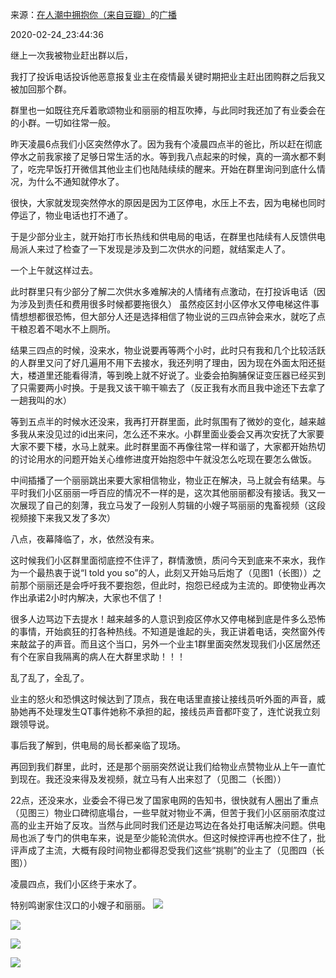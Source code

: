 来源：[在人潮中拥抱你（来自豆瓣）](https://www.douban.com/people/lissazheng/)的[广播](https://www.douban.com/people/lissazheng/status/2831598278/)


2020-02-24_23:44:36


继上一次我被物业赶出群以后，

我打了投诉电话投诉他恶意报复业主在疫情最关键时期把业主赶出团购群之后我又被加回那个群。

群里也一如既往充斥着歌颂物业和丽丽的相互吹捧，与此同时我还加了有业委会在的小群。一切如往常一般。

昨天凌晨6点我们小区突然停水了。因为我有个凌晨四点半的爸比，所以赶在彻底停水之前我家接了足够日常生活的水。等到我八点起来的时候，真的一滴水都不剩了，吃完早饭打开微信其他业主们也陆陆续续的醒来。开始在群里询问到底什么情况，为什么不通知就停水了。

很快，大家就发现突然停水的原因是因为工区停电，水压上不去，因为电梯也同时停运了，物业电话也打不通了。

于是少部分业主，就开始打市长热线和供电局的电话，在群里也陆续有人反馈供电局派人来过了检查了一下发现是涉及到二次供水的问题，就结案走人了。

一个上午就这样过去。

此时群里只有少部分了解二次供水多难解决的人情绪有点激动，在打投诉电话（因为涉及到责任和费用很多时候都要拖很久）
虽然疫区封小区停水又停电梯这件事情想想都很恐怖，但大部分人还是选择相信了物业说的三四点钟会来水，就吃了点干粮忍着不喝水不上厕所。

结果三四点的时候，没来水，物业说要再等两个小时，此时只有我和几个比较活跃的人群里又问了好几遍用不用下去接水，我还列明了理由，因为现在外面太阳还挺大，楼道里还能看得清，等到晚上就不好说了。业委会拍胸脯保证变压器已经买到了只需要两小时换。于是我又该干嘛干嘛去了（反正我有水而且我中途还下去拿了一趟我叫的水）

等到五点半的时候水还没来，我再打开群里面，此时氛围有了微妙的变化，越来越多我从来没见过的id出来问，怎么还不来水。小群里面业委会又再次安抚了大家要大家不要下楼，水马上就来。此时群里面不再像往常一样和谐了，大家都开始热切的讨论用水的问题开始关心维修进度开始抱怨中午就没怎么吃现在要怎么做饭。

中间插播了一个丽丽跳出来要大家相信物业，物业正在解决，马上就会有结果。与平时我们小区丽丽一呼百应的情况不一样的是，这次其他丽丽都没有接话。我又一次展现了自己的刻薄，我立马发了一段别人剪辑的小嫂子骂丽丽的鬼畜视频（这段视频接下来我又发了多次）

八点，夜幕降临了，水，依然没有来。

这时候我们小区群里面彻底控不住评了，群情激愤，质问今天到底来不来水，我作为一个最热衷于说“I told you so”的人，此刻又开始马后炮了（见图1（长图））之前那个丽丽还是会呼吁我不要抱怨，但此时，抱怨已经成为主流的。即使物业再次作出承诺2小时内解决，大家也不信了！

很多人边骂边下去提水！越来越多的人意识到疫区停水又停电梯到底是件多么恐怖的事情，开始疯狂的打各种热线。不知道是谁起的头，我正讲着电话，突然窗外传来敲盆子的声音。而且这个当口，另外一个业主1群里面突然发现我们小区居然还有个在家自我隔离的病人在大群里求助！！！

乱了乱了，全乱了。

业主的怒火和恐惧这时候达到了顶点，我在电话里直接让接线员听外面的声音，威胁她再不处理发生QT事件她称不承担的起，接线员声音都吓变了，连忙说我立刻跟领导说。

事后我了解到，供电局的局长都亲临了现场。

再回到我们群里，此时，还是那个丽丽突然说让我们给物业点赞物业从上午一直忙到现在。我还没来得及发视频，就立马有人出来怼了（见图二（长图））

22点，还没来水，业委会不得已发了国家电网的告知书，很快就有人圈出了重点（见图三）物业口碑彻底塌台，一些早就对物业不满，但苦于我们小区丽丽浓度过高的业主开始了反攻。当然与此同时我们还是边骂边在各处打电话解决问题。供电局也派了专门的供电车来，说是至少能轮流供水。但这时候控评再也控不住了，批评声成了主流，大概有段时间物业都得忍受我们这些“挑剔”的业主了（见图四（长图））

凌晨四点，我们小区终于来水了。

特别鸣谢家住汉口的小嫂子和丽丽。
![](./pic/2020-02-24_23:44:36-在人潮中拥抱你的广播1.jpg)  

![](./pic/2020-02-24_23:44:36-在人潮中拥抱你的广播2.jpg)  

![](./pic/2020-02-24_23:44:36-在人潮中拥抱你的广播3.jpg)  

![](./pic/2020-02-24_23:44:36-在人潮中拥抱你的广播4.jpg)  

